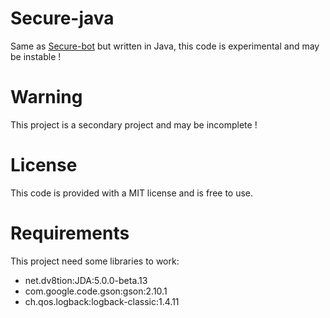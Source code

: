 # Secure-java
Same as [Secure-bot](https://github.com/Dreynd-Dev/Secure-bot) but written in Java, this code is experimental and may be instable !

# Warning
This project is a secondary project and may be incomplete !

# License
This code is provided with a MIT license and is free to use.

# Requirements
This project need some libraries to work:
- net.dv8tion:JDA:5.0.0-beta.13
- com.google.code.gson:gson:2.10.1
- ch.qos.logback:logback-classic:1.4.11

